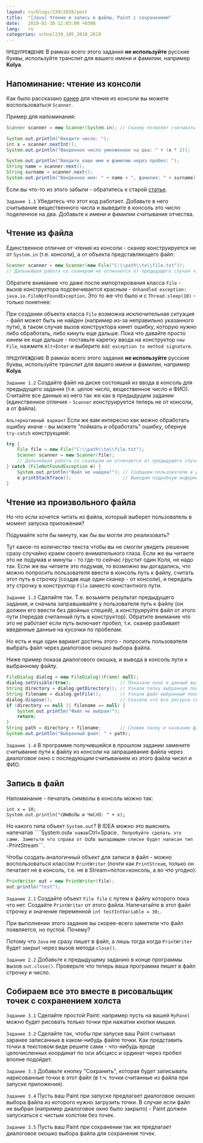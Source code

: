 ```yaml
---
layout: ru/blogs/239/2018/post
title:  "[Java] Чтение и запись в файлы, Paint с сохранением"
date:   2019-01-30 12:03:00 +0300
lang:   ru
categories: school239_105_2018_2019
---
```


```ПРЕДУПРЕЖДЕНИЕ``` В рамках всего этого задания **не используйте** русские буквы, используйте транслит для вашего имени и фамилии, например **Kolya**.

Напоминание: чтение из консоли
------------------------------

Как было рассказано [ранее](http://polarnick.com/blogs/239/2018/school239_105_2018_2019/2018/09/23/java-syntaxis-intro.html) для чтения из консоли вы можете воспользоваться ```Scanner```.

Пример для напоминания:

```java
Scanner scanner = new Scanner(System.in); // Сканер позволит считывать числа или слова (разбитые по пробелу) из System.in, т.е. из консоли

System.out.println("Введите число: ");
int x = scanner.nextInt();
System.out.println("Введенное число умноженное на два: " + (x * 2));

System.out.println("Введите ваше имя и фамилию через пробел: ");
String name = scanner.next();
String surname = scanner.next();
System.out.println("Введенное имя: " + name + ", фамилия: " + surname);
```

Если вы что-то из этого забыли - обратитесь к старой [статье](http://polarnick.com/blogs/239/2018/school239_105_2018_2019/2018/09/23/java-syntaxis-intro.html).

```Задание 1.1``` Убедитесь что этот код работает. Добавьте в него считывание вещественного числа и выведите в консоль это число поделенное на два. Добавьте к имени и фамилии считывание отчества.

Чтение из файла
---------------

Единственное отличие от чтения из консоли - сканер конструируется не от ```System.in``` (т.е. консоли), а от объекта представляющего файл:

```java
Scanner scanner = new Scanner(new File("C:\\path\\to\\file.txt"));
// Дальнейшая работа со сканером не отличается от предыдущего случая чтения из консоли
```

Обратите внимание что даже после импортирования класса ```File``` - вызов конструктора подсвечивается красным - ```Unhandled exception: java.io.FileNotFoundException```. Это то же что было и с ```Thread.sleep(10)``` - только понятнее:

При создании объекта класса ```File``` возможна исключительная ситуация - файл может быть не найден (например из-за неправильно указанного пути), в таком случае вызов конструктора кинет ошибку, которую нужно либо обработать, либо кинуть еще дальше. Пока что давайте просто кинем ее еще дальше - поставьте каретку ввода на конструктор ```new File```, нажмите ```Alt+Enter``` и выберите ```Add exception to method signature```.

```ПРЕДУПРЕЖДЕНИЕ``` В рамках всего этого задания **не используйте** русские буквы, используйте транслит для вашего имени и фамилии, например **Kolya**.

```Задание 1.2``` Создайте файл на диске состоящий из ввода в консоль для предыдущего задания (т.е. целое число, вещественное число и ФИО). Считайте все данные из него так же как в предыдущем задании (единственное отличие - ```Scanner``` конструируется теперь не от консоли, а от файла).

```Альтернативный вариант``` Если же вам интересно как можно обработать ошибку иначе - вы можете "поймать и обработать" ошибку, обернув ```try-catch``` конструкцией:

```java
try {
    File file = new File("C:\\path\\to\\file.txt");
    Scanner scanner = new Scanner(file);
    // Дальнейшая работа со сканером не отличается от предыдущего случая чтения из консоли
} catch (FileNotFoundException e) {
    System.out.println("Файл не найден!"); // Сообщаем пользователю в доступной форме что произошло (в соответствии с типом ошибки - см. предыдущую строчку)
    e.printStackTrace();                   // Выводим подробную информацию об ошибке
}
```

Чтение из произвольного файла
-----------------------------

Но что если хочется читать из файла, который выберет пользователь в момент запуска приложения?

Подумайте хотя бы минуту, как бы вы могли это реализовать?

Тут какое-то количество текста чтобы вы не смогли увидеть решение сразу случайно краем своего внимательного глаза. Если же вы читаете это не подумав и минуты - то где-то сейчас грустит один Коля, не надо так. Если же вы читаете это подумав, то возможно вы догадались, что можно попросить пользователя ввести в консоль путь к файлу, считать этот путь в строчку (создав еще один сканер - от консоли), и передать эту строчку в конструктор ```File``` заместо константного пути.

```Задание 1.3``` Сделайте так. Т.е. возьмите результат предыдущего задания, и сначала заправшивайте у пользователя путь к файлу (он должен его ввести без двойных слешей), а конструируйте файл от этого пути (передав считанный путь в конструктор). Обратите внимание что это не работает если путь включает пробел, т.к. сканер разбивает введенные данные на кусочки по пробелам.

Но есть и еще один вариант достичь этого - попросить пользователя выбрать файл через диалоговое окошко выбора файла.

Ниже пример показа диалогового окошка, и вывода в консоль пути к выбранному файлу.

```java
FileDialog dialog = new FileDialog((Frame) null);
dialog.setVisible(true);                  // Показали окно и данный вызов не завершиться, пока пользователь не выберет файл или не закроет окно
String directory = dialog.getDirectory(); // Узнали папку выбранную пользователем (может быть null)
String filename = dialog.getFile();       // Узнали файл выбранный пользователем (может быть null)
dialog.dispose();                         // Сказали что все ресурсы связанные с диалоговым окном можно освободить
if (directory == null || filename == null) {
    System.out.println("Файл не выбран!");
    return;
}
String path = directory + filename;       // Сложив папку и название файла - получает полный путь к файлу
System.out.println("Выбранный файл: " + path);
```

```Задание 1.4``` В программе получившейся в прошлом задании замените считывание пути к файлу из консоли на запрашивание файла через диалоговое окно с последующим считыванием из этого файла чисел и ФИО.

Запись в файл
-------------

Напоминание - печатать символы в консоль можно так:

```
int x = 10;
System.out.println("сИмВоЛы и ЧиСлО: " + x);
```

Но какого типа объект ```System.out```? В IDEA можно это выяснить напечатав ````System.out``` и нажав ```Ctrl+Space```. Попробуйте сделать это сами. Заметьте что справа от ```out``` в выпадающем списке будет написан тип - ```PrintStream```.

Чтобы создать аналогичный объект для записи в файл - можно воспользоваться классом ```PrintWriter``` (почти как ```PrintStream```, только он печатает не в консоль, т.е. не в Stream=поток=консоль, а во что угодно):

```java
PrintWriter out = new PrintWriter(file);
out.println("test");
```

```Задание 2.1``` Создайте объект ```File file``` с путем к файлу которого пока что нет. Создайте ```PrintWriter``` от этого файла. Напечатайте в этот файл строчку и значение переменной ```int testIntVariable = 30;```.

При выполнении этого задания вы скорее-всего заметили что файл появляется, но пустой. Почему?

Потому что ```Java``` не сразу пишет в файл, а лишь тогда когда ```PrintWriter``` будет закрыт через вызов метода ```close()```.

```Задание 2.2``` Добавьте к предыдущему заданию в конце программы вызов ```out.close()```. Проверьте что теперь ваша программа пишет в файл строчку и число.

Собираем все это вместе в рисовальщик точек с сохранением холста
-----------------------

```Задание 3.1``` Сделайте простой Paint: например пусть на вашей ```MyPanel``` можно будет рисовать только точки при нажатии кнопки мышки.

```Задание 3.2``` Сделайте так, чтобы при запуске ваш Paint считывал заранее записанные в каком-нибудь файле точки. Как представить точки в текстовом виде решите сами - что-нибудь вроде целочисленных координат по оси абсцисс и ординат через пробел вполне подойдет.

```Задание 3.3``` Добавьте кнопку "Сохранить", которая будет записывать нарисованные точки в этот файл (в т.ч. точки считанные из файла при запуске приложения).

```Задание 3.4``` Пусть ваш Paint при запуске предлагает диалоговое окошко выбора файла из которого нужно загрузить точки. В случае если файл не выбран (например диалоговое окно было закрыто) - Paint должен запускаться с чистым холстом без точек.

```Задание 3.5``` Пусть ваш Paint при сохранении так же предлагает диалоговое окошко выбора файла для сохранения точек.
